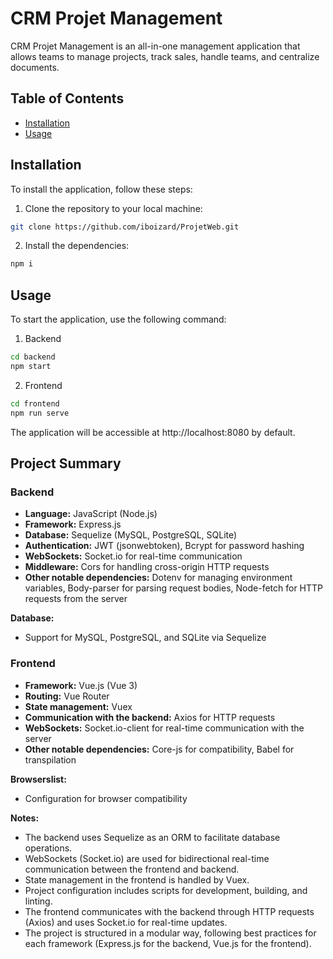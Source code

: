 # CRM Projet Management

CRM Projet Management is an all-in-one management application that allows teams to manage projects, track sales, handle teams, and centralize documents.

## Table of Contents

- [Installation](#installation)
- [Usage](#usage)

## Installation

To install the application, follow these steps:

1. Clone the repository to your local machine:

```bash
git clone https://github.com/iboizard/ProjetWeb.git
```

2. Install the dependencies:

```bash
npm i
```

## Usage

To start the application, use the following command:

 1. Backend

```bash
cd backend
npm start
```
  
 2. Frontend

```bash
cd frontend
npm run serve
```

The application will be accessible at http://localhost:8080 by default.

## Project Summary

### Backend

- **Language:** JavaScript (Node.js)
- **Framework:** Express.js
- **Database:** Sequelize (MySQL, PostgreSQL, SQLite)
- **Authentication:** JWT (jsonwebtoken), Bcrypt for password hashing
- **WebSockets:** Socket.io for real-time communication
- **Middleware:** Cors for handling cross-origin HTTP requests
- **Other notable dependencies:** Dotenv for managing environment variables, Body-parser for parsing request bodies, Node-fetch for HTTP requests from the server

**Database:**

- Support for MySQL, PostgreSQL, and SQLite via Sequelize

### Frontend

- **Framework:** Vue.js (Vue 3)
- **Routing:** Vue Router
- **State management:** Vuex
- **Communication with the backend:** Axios for HTTP requests
- **WebSockets:** Socket.io-client for real-time communication with the server
- **Other notable dependencies:** Core-js for compatibility, Babel for transpilation

**Browserslist:**

- Configuration for browser compatibility

**Notes:**

- The backend uses Sequelize as an ORM to facilitate database operations.
- WebSockets (Socket.io) are used for bidirectional real-time communication between the frontend and backend.
- State management in the frontend is handled by Vuex.
- Project configuration includes scripts for development, building, and linting.
- The frontend communicates with the backend through HTTP requests (Axios) and uses Socket.io for real-time updates.
- The project is structured in a modular way, following best practices for each framework (Express.js for the backend, Vue.js for the frontend).
